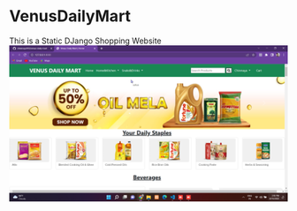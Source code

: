 # VenusDailyMart
This is a Static DJango Shopping Website 
![alt text](https://github.com/chinmaya943/venus-daily-mart/blob/main/Screenshots/Home.png)
